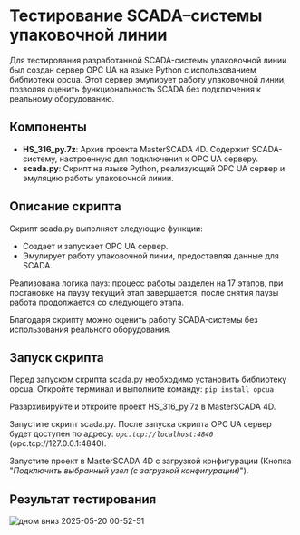 # Тестирование SCADA–системы упаковочной линии

Для тестирования разработанной SCADA-системы упаковочной линии был создан сервер OPC UA на языке Python с использованием библиотеки opcua. Этот сервер эмулирует работу упаковочной линии, позволяя оценить функциональность SCADA без подключения к реальному оборудованию.

## Компоненты
- **HS_316_py.7z**: Архив проекта MasterSCADA 4D. Содержит SCADA-систему, настроенную для подключения к OPC UA серверу.
- **scada.py**: Скрипт на языке Python, реализующий OPC UA сервер и эмуляцию работы упаковочной линии.


## Описание скрипта
Скрипт scada.py выполняет следующие функции:
- Создает и запускает OPC UA сервер.
- Эмулирует работу упаковочной линии, предоставляя данные для SCADA.

Реализована логика пауз: процесс работы разделен на 17 этапов, при постановке на паузу текущий этап завершается, после снятия паузы работа продолжается со следующего этапа.

Благодаря скрипту можно оценить работу SCADA-системы без использования реального оборудования.

## Запуск скрипта
Перед запуском скрипта scada.py необходимо установить библиотеку opcua. Откройте терминал и выполните команду:
`pip install opcua`

Разархивируйте и откройте проект HS_316_py.7z в MasterSCADA 4D.

Запустите скрипт scada.py.
После запуска скрипта OPC UA сервер будет доступен по адресу: *`opc.tcp://localhost:4840`* (opc.tcp://127.0.0.1:4840).

Запустите проект в MasterSCADA 4D с загрузкой конфигурации (Кнопка "*Подключить выбранный узел (с загрузкой конфигурации)*").


## Результат тестирования
![дном вниз 2025-05-20 00-52-51](https://github.com/user-attachments/assets/2cd910e5-f7b1-46f1-84b2-f6c2ab41b0b0)

